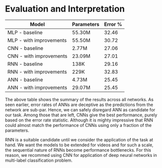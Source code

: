 # Evaluation and Interpretation

| Model                   | Parameters | Error % |
| ----------------------- | ---------- | ------- |
| MLP - baseline          | 55.30M     | 32.46   |
| MLP - with improvements | 55.50M     | 30.72   |
| CNN - baseline          | 2.77M      | 27.06   |
| CNN - with improvements | 23.09M     | 27.01   |
| RNN - baseline          | 138K       | 29.16   |
| RNN - with improvements | 229K       | 32.83   |
| ANN - baseline          | 4.73M      | 25.45   |
| ANN - with improvements | 29.07M     | 25.45   |

The above table shows the summary of the results across all networks. As seen earlier, error rates of ANNs are deceptive as the predictions from the network are sub-par. Hence, we can safely disregard ANN as candidate for our task. Among those that are left, CNNs give the best performance, purely based on the error rate statistic. Although it is mighty impressive that RNN could almost match the performance of CNNs using only a fraction of the parameters.

RNN is a suitable candidate until we consider the application of the task at hand. We want the models to be extended for videos and for such a scale, the sequential nature of RNNs become performance bottlenecks. For this reason, we recommed using CNN for application of deep neural networks in multi-label classification problem.
